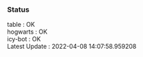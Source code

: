 ### Status


table : OK  
hogwarts : OK  
icy-bot : OK  
Latest Update : 2022-04-08 14:07:58.959208
